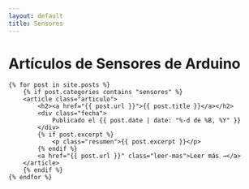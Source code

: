 ```yaml
---
layout: default
title: Sensores
---
```


<div class="blog-container">
    <h1>Artículos de Sensores de Arduino</h1>

    {% for post in site.posts %}
        {% if post.categories contains "sensores" %}
        <article class="articulo">
            <h2><a href="{{ post.url }}">{{ post.title }}</a></h2>
            <div class="fecha">
                Publicado el {{ post.date | date: "%-d de %B, %Y" }}
            </div>
            {% if post.excerpt %}
                <p class="resumen">{{ post.excerpt }}</p>
            {% endif %}
            <a href="{{ post.url }}" class="leer-mas">Leer más →</a>
        </article>
        {% endif %}
    {% endfor %}
</div> 